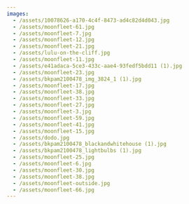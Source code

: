 ```yaml
---
images:
  - /assets/10078626-a170-4c4f-8473-ad4c82d4d043.jpg
  - /assets/moonfleet-61.jpg
  - /assets/moonfleet-7.jpg
  - /assets/moonfleet-12.jpg
  - /assets/moonfleet-21.jpg
  - /assets/lulu-on-the-cliff.jpg
  - /assets/moonfleet-11.jpg
  - /assets/e41adaca-5ce3-433c-aae4-93fedf5bdd11 (1).jpg
  - /assets/moonfleet-23.jpg
  - /assets/bkpam2100478_img_3824_1 (1).jpg
  - /assets/moonfleet-17.jpg
  - /assets/moonfleet-38.jpg
  - /assets/moonfleet-33.jpg
  - /assets/moonfleet-27.jpg
  - /assets/moonfleet-3.jpg
  - /assets/moonfleet-59.jpg
  - /assets/moonfleet-41.jpg
  - /assets/moonfleet-15.jpg
  - /assets/dodo.jpg
  - /assets/bkpam2100478_blackandwhitehouse (1).jpg
  - /assets/bkpam2100478_lightbulbs (1).jpg
  - /assets/moonfleet-25.jpg
  - /assets/moonfleet-6.jpg
  - /assets/moonfleet-30.jpg
  - /assets/moonfleet-38.jpg
  - /assets/moonfleet-outside.jpg
  - /assets/moonfleet-66.jpg
---
```

